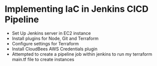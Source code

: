# Implementing IaC in Jenkins CICD Pipeline
- Set Up Jenkins server in EC2 instance
- Install plugins for Node, Git and Terraform
- Configure settings for Terraform
- Install CloudBees AWS Credentials plugin
- Attempted to create a pipeline job within jenkins to run my terraform main.tf file to create instances